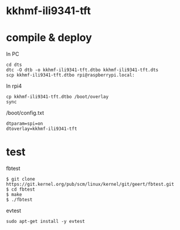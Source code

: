 # kkhmf-ili9341-tft

# compile & deploy

In PC
~~~
cd dts
dtc -O dtb -o kkhmf-ili9341-tft.dtbo kkhmf-ili9341-tft.dts
scp kkhmf-ili9341-tft.dtbo rpi@raspberrypi.local:
~~~

In rpi4
~~~
cp kkhmf-ili9341-tft.dtbo /boot/overlay
sync
~~~

/boot/config.txt
~~~
dtparam=spi=on
dtoverlay=kkhmf-ili9341-tft
~~~

# test 

fbtest

~~~
$ git clone https://git.kernel.org/pub/scm/linux/kernel/git/geert/fbtest.git
$ cd fbtest
$ make
$ ./fbtest
~~~

evtest
~~~
sudo apt-get install -y evtest
~~~
